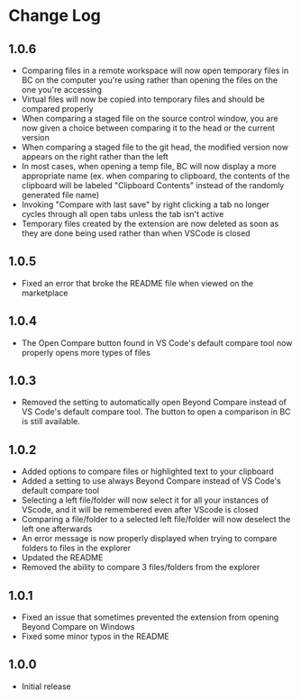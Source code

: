 # Change Log

## 1.0.6

- Comparing files in a remote workspace will now open temporary files in BC on the computer you're using rather than opening the files on the one you're accessing
- Virtual files will now be copied into temporary files and should be compared properly
- When comparing a staged file on the source control window, you are now given a choice between comparing it to the head or the current version
- When comparing a staged file to the git head, the modified version now appears on the right rather than the left
- In most cases, when opening a temp file, BC will now display a more appropriate name (ex. when comparing to clipboard, the contents of the clipboard will be labeled "Clipboard Contents" instead of the randomly generated file name)
- Invoking "Compare with last save" by right clicking a tab no longer cycles through all open tabs unless the tab isn't active
- Temporary files created by the extension are now deleted as soon as they are done being used rather than when VSCode is closed

## 1.0.5

- Fixed an error that broke the README file when viewed on the marketplace

## 1.0.4

- The Open Compare button found in VS Code's default compare tool now properly opens more types of files

## 1.0.3

- Removed the setting to automatically open Beyond Compare instead of VS Code's default compare tool. The button to open a comparison in BC is still available.

## 1.0.2

- Added options to compare files or highlighted text to your clipboard
- Added a setting to use always Beyond Compare instead of VS Code's default compare tool
- Selecting a left file/folder will now select it for all your instances of VScode, and it will be remembered even after VScode is closed
- Comparing a file/folder to a selected left file/folder will now deselect the left one afterwards
- An error message is now properly displayed when trying to compare folders to files in the explorer
- Updated the README
- Removed the ability to compare 3 files/folders from the explorer

## 1.0.1

- Fixed an issue that sometimes prevented the extension from opening Beyond Compare on Windows
- Fixed some minor typos in the README

## 1.0.0

- Initial release

